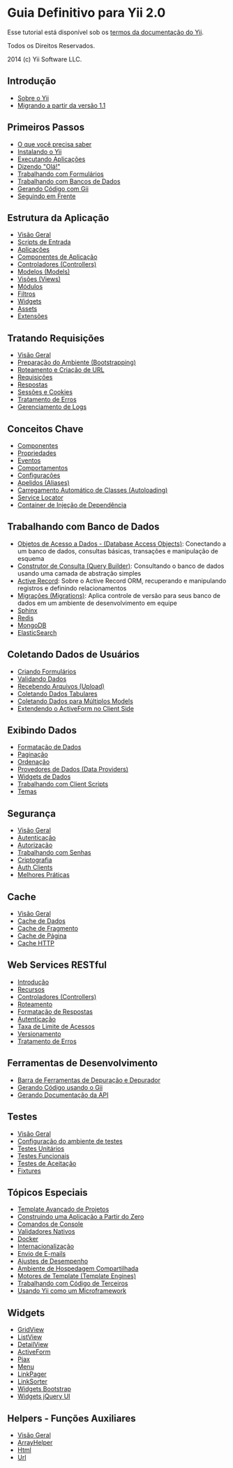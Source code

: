 Guia Definitivo para Yii 2.0
============================

Esse tutorial está disponível sob os [termos da documentação do Yii](http://www.yiiframework.com/doc/terms/).

Todos os Direitos Reservados.

2014 (c) Yii Software LLC.


Introdução
----------

* [Sobre o Yii](intro-yii.md)
* [Migrando a partir da versão 1.1](intro-upgrade-from-v1.md)


Primeiros Passos
----------------

* [O que você precisa saber](start-prerequisites.md)
* [Instalando o Yii](start-installation.md)
* [Executando Aplicações](start-workflow.md)
* [Dizendo "Olá!"](start-hello.md)
* [Trabalhando com Formulários](start-forms.md)
* [Trabalhando com Bancos de Dados](start-databases.md)
* [Gerando Código com Gii](start-gii.md)
* [Seguindo em Frente](start-looking-ahead.md)


Estrutura da Aplicação
--------------------------

* [Visão Geral](structure-overview.md)
* [Scripts de Entrada](structure-entry-scripts.md)
* [Aplicações](structure-applications.md)
* [Componentes de Aplicação](structure-application-components.md)
* [Controladores (Controllers)](structure-controllers.md)
* [Modelos (Models)](structure-models.md)
* [Visões (Views)](structure-views.md)
* [Módulos](structure-modules.md)
* [Filtros](structure-filters.md)
* [Widgets](structure-widgets.md)
* [Assets](structure-assets.md)
* [Extensões](structure-extensions.md)


Tratando Requisições
-------------------------

* [Visão Geral](runtime-overview.md)
* [Preparação do Ambiente (Bootstrapping)](runtime-bootstrapping.md)
* [Roteamento e Criação de URL](runtime-routing.md)
* [Requisições](runtime-requests.md)
* [Respostas](runtime-responses.md)
* [Sessões e Cookies](runtime-sessions-cookies.md)
* [Tratamento de Erros](runtime-handling-errors.md)
* [Gerenciamento de Logs](runtime-logging.md)


Conceitos Chave
---------------

* [Componentes](concept-components.md)
* [Propriedades](concept-properties.md)
* [Eventos](concept-events.md)
* [Comportamentos](concept-behaviors.md)
* [Configurações](concept-configurations.md)
* [Apelidos (Aliases)](concept-aliases.md)
* [Carregamento Automático de Classes (Autoloading)](concept-autoloading.md)
* [Service Locator](concept-service-locator.md)
* [Container de Injeção de Dependência](concept-di-container.md)


Trabalhando com Banco de Dados
------------------------------

* [Objetos de Acesso a Dados - (Database Access Objects)](db-dao.md): Conectando a um banco de dados, consultas básicas, transações e manipulação de esquema
* [Construtor de Consulta (Query Builder)](db-query-builder.md): Consultando o banco de dados usando uma camada de abstração simples
* [Active Record](db-active-record.md): Sobre o Active Record ORM, recuperando e manipulando registros e definindo relacionamentos
* [Migrações (Migrations)](db-migrations.md): Aplica controle de versão para seus banco de dados em um ambiente de desenvolvimento em equipe
* [Sphinx](https://www.yiiframework.com/extension/yiisoft/yii2-sphinx/doc/guide)
* [Redis](https://www.yiiframework.com/extension/yiisoft/yii2-redis/doc/guide)
* [MongoDB](https://www.yiiframework.com/extension/yiisoft/yii2-mongodb/doc/guide)
* [ElasticSearch](https://www.yiiframework.com/extension/yiisoft/yii2-elasticsearch/doc/guide)


Coletando Dados de Usuários
---------------------------

* [Criando Formulários](input-forms.md)
* [Validando Dados](input-validation.md)
* [Recebendo Arquivos (Upload)](input-file-upload.md)
* [Coletando Dados Tabulares](input-tabular-input.md)
* [Coletando Dados para Múltiplos Models](input-multiple-models.md)
* [Extendendo o ActiveForm no Client Side](input-form-javascript.md)


Exibindo Dados
---------------

* [Formatação de Dados](output-formatting.md)
* [Paginação](output-pagination.md)
* [Ordenação](output-sorting.md)
* [Provedores de Dados (Data Providers)](output-data-providers.md)
* [Widgets de Dados](output-data-widgets.md)
* [Trabalhando com Client Scripts](output-client-scripts.md)
* [Temas](output-theming.md)


Segurança
--------

* [Visão Geral](security-overview.md)
* [Autenticação](security-authentication.md)
* [Autorização](security-authorization.md)
* [Trabalhando com Senhas](security-passwords.md)
* [Criptografia](security-cryptography.md)
* [Auth Clients](https://www.yiiframework.com/extension/yiisoft/yii2-authclient/doc/guide)
* [Melhores Práticas](security-best-practices.md)


Cache
-------

* [Visão Geral](caching-overview.md)
* [Cache de Dados](caching-data.md)
* [Cache de Fragmento](caching-fragment.md)
* [Cache de Página](caching-page.md)
* [Cache HTTP](caching-http.md)


Web Services RESTful
------------------------

* [Introdução](rest-quick-start.md)
* [Recursos](rest-resources.md)
* [Controladores (Controllers)](rest-controllers.md)
* [Roteamento](rest-routing.md)
* [Formatação de Respostas](rest-response-formatting.md)
* [Autenticação](rest-authentication.md)
* [Taxa de Limite de Acessos](rest-rate-limiting.md)
* [Versionamento](rest-versioning.md)
* [Tratamento de Erros](rest-error-handling.md)


Ferramentas de Desenvolvimento
------------------------------

* [Barra de Ferramentas de Depuração e Depurador](https://www.yiiframework.com/extension/yiisoft/yii2-debug/doc/guide)
* [Gerando Código usando o Gii](https://www.yiiframework.com/extension/yiisoft/yii2-gii/doc/guide)
* [Gerando Documentação da API](https://www.yiiframework.com/extension/yiisoft/yii2-apidoc)


Testes
------

* [Visão Geral](test-overview.md)
* [Configuração do ambiente de testes](test-environment-setup.md)
* [Testes Unitários](test-unit.md)
* [Testes Funcionais](test-functional.md)
* [Testes de Aceitação](test-acceptance.md)
* [Fixtures](test-fixtures.md)


Tópicos Especiais
-----------------

* [Template Avançado de Projetos](https://github.com/yiisoft/yii2-app-advanced/blob/master/docs/guide-pt-BR)
* [Construindo uma Aplicação a Partir do Zero](tutorial-start-from-scratch.md)
* [Comandos de Console](tutorial-console.md)
* [Validadores Nativos](tutorial-core-validators.md)
* [Docker](tutorial-docker.md)
* [Internacionalização](tutorial-i18n.md)
* [Envio de E-mails](tutorial-mailing.md)
* [Ajustes de Desempenho](tutorial-performance-tuning.md)
* [Ambiente de Hospedagem Compartilhada](tutorial-shared-hosting.md)
* [Motores de Template (Template Engines)](tutorial-template-engines.md)
* [Trabalhando com Código de Terceiros](tutorial-yii-integration.md)
* [Usando Yii como um Microframework](tutorial-yii-as-micro-framework.md)



Widgets
-------

* [GridView](https://www.yiiframework.com/doc-2.0/yii-grid-gridview.html)
* [ListView](https://www.yiiframework.com/doc-2.0/yii-widgets-listview.html)
* [DetailView](https://www.yiiframework.com/doc-2.0/yii-widgets-detailview.html)
* [ActiveForm](https://www.yiiframework.com/doc-2.0/guide-input-forms.html#activerecord-based-forms-activeform)
* [Pjax](https://www.yiiframework.com/doc-2.0/yii-widgets-pjax.html)
* [Menu](https://www.yiiframework.com/doc-2.0/yii-widgets-menu.html)
* [LinkPager](https://www.yiiframework.com/doc-2.0/yii-widgets-linkpager.html)
* [LinkSorter](https://www.yiiframework.com/doc-2.0/yii-widgets-linksorter.html)
* [Widgets Bootstrap](https://www.yiiframework.com/extension/yiisoft/yii2-bootstrap/doc/guide)
* [Widgets jQuery UI](https://www.yiiframework.com/extension/yiisoft/yii2-jui/doc/guide)


Helpers - Funções Auxiliares
-------

* [Visão Geral](helper-overview.md)
* [ArrayHelper](helper-array.md)
* [Html](helper-html.md)
* [Url](helper-url.md)
